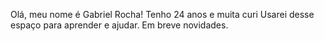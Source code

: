 Olá, meu nome é Gabriel Rocha!
Tenho 24 anos  e muita curi
Usarei desse espaço para aprender e ajudar.
Em breve novidades. 

